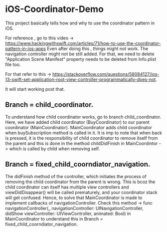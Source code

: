 # iOS-Coordinator-Demo

This project basically tells how and why to use the coordinator pattern in iOS. 


For reference , go to this video -> https://www.hackingwithswift.com/articles/71/how-to-use-the-coordinator-pattern-in-ios-apps
Even after doing this , things might not work. The navigation controller might not be still added. For that, we need to delete "Application Scene Manifest" property needs to be deleted from Info.plist file too. 


For that refer to this -> https://stackoverflow.com/questions/58084127/ios-13-swift-set-application-root-view-controller-programmatically-does-not. 

It will start working post that.

## Branch = child_coordinator.
To understand how child coordinator works, go to branch child_coordinator.
Here, we have added child coordinator (BuyCoordinator) to our parent coordinator (MainCoordinator). MainCoordinator adds child coordinator when buySubscription method is called in it. It is imp to note that when back is pressed, it is the responsibility of child coordinator to remove itself from the parent and this is done in the method childDidFinish in MainCoordintor -> which is called by child when removing self.


## Branch = fixed_child_coorndiator_navigation.
The didFinish method of the controller, which initiates the process of removing the child coordinator from the parent is wrong. This is bcoz the child coordinator can itself has multiple view controllers and viewDidDisappear() will be called prematurely, and your coordinator stack will get confused. Hence, to solve that MainCoordinator is made to implement callbacks of navigationController. Check this method -> func navigationController(_ navigationController: UINavigationController, didShow viewController: UIViewController, animated: Bool)  in MainCoordinator to understand this in Branch = fixed_child_coorndiator_navigation.


